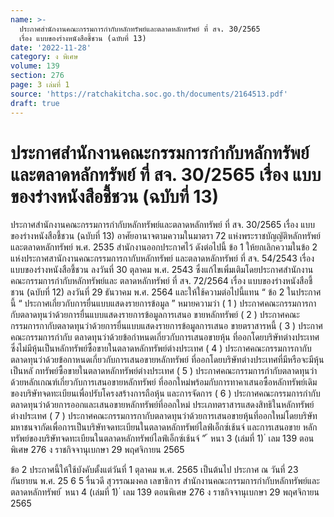 ```yaml
---
name: >-
  ประกาศสำนักงานคณะกรรมการกำกับหลักทรัพย์และตลาดหลักทรัพย์ ที่ สจ. 30/2565
  เรื่อง แบบของร่างหนังสือชี้ชวน (ฉบับที่ 13)
date: '2022-11-28'
category: ง พิเศษ
volume: 139
section: 276
page: 3 เล่มที่ 1
source: 'https://ratchakitcha.soc.go.th/documents/2164513.pdf'
draft: true
---
```


# ประกาศสำนักงานคณะกรรมการกำกับหลักทรัพย์และตลาดหลักทรัพย์ ที่ สจ. 30/2565 เรื่อง แบบของร่างหนังสือชี้ชวน (ฉบับที่ 13)

ประกาศสำนักงานคณะกรรมการกำกับหลักทรัพย์และตลาดหลักทรัพย์ ที่ สจ. 30/2565 เรื่อง แบบของร่างหนังสือชี้ชวน (ฉบับที่ 13) อาศัยอานาจตามความในมาตรา 72 แห่งพระราชบัญญัติหลักทรัพย์และตลาดหลักทรัพย์ พ.ศ. 2535 สำนักงานออกประกาศไว้ ดังต่อไปนี้ ข้อ 1 ให้ยกเลิกความในข้อ 2 แห่งประกาศสานักงานคณะกรรมการกากับหลักทรัพย์ และตลาดหลักทรัพย์ ที่ สจ. 54/2543 เรื่อง แบบของร่างหนังสือชี้ชวน ลงวันที่ 30 ตุลาคม พ.ศ. 2543 ซึ่งแก้ไขเพิ่มเติมโดยประกาศสำนักงานคณะกรรมการกำกับหลักทรัพย์และ ตลาดหลักทรัพย์ ที่ สจ. 72/2564 เรื่อง แบบของร่างหนังสือชี้ชวน (ฉบับที่ 12) ลงวันที่ 29 ธันวาคม พ.ศ. 2564 และให้ใช้ความต่อไปนี้แทน “ ข้อ 2 ในประกาศนี้ “ ประกาศเกี่ยวกับการยื่นแบบแสดงรายการข้อมูล ” หมายความว่า ( 1 ) ประกาศคณะกรรมการกากับตลาดทุนว่าด้วยการยื่นแบบแสดงรายการข้อมูลการเสนอ ขายหลักทรัพย์ ( 2 ) ประกาศคณะกรรมการกากับตลาดทุนว่าด้วยการยื่นแบบแสดงรายการข้อมูลการเสนอ ขายตราสารหนี้ ( 3 ) ประกาศคณะกรรมการกำกับ ตลาดทุนว่าด้วยข้อกำหนดเกี่ยวกับการเสนอขายหุ้น ที่ออกโดยบริษัทต่างประเทศซึ่งไม่มีหุ้นเป็นหลักทรัพย์ซื้อขายในตลาดหลักทรัพย์ต่างประเทศ ( 4 ) ประกาศคณะกรรมการกากับตลาดทุนว่าด้วยข้อกาหนดเกี่ยวกับการเสนอขายหลักทรัพย์ ที่ออกโดยบริษัทต่างประเทศที่มีหรือจะมีหุ้นเป็นหลั กทรัพย์ซื้อขายในตลาดหลักทรัพย์ต่างประเทศ ( 5 ) ประกาศคณะกรรมการกำกับตลาดทุนว่าด้วยหลักเกณฑ์เกี่ยวกับการเสนอขายหลักทรัพย์ ที่ออกใหม่พร้อมกับการทาคาเสนอซื้อหลักทรัพย์เดิมของบริษัทจดทะเบียนเพื่อปรับโครงสร้างการถือหุ้น และการจัดการ ( 6 ) ประกาศคณะกรรมการกำกับตลาดทุนว่าด้วยการออกและเสนอขายหลักทรัพย์ที่ออกใหม่ ประเภทตราสารแสดงสิทธิในหลักทรัพย์ต่างประเทศ ( 7 ) ประกาศคณะกรรมการกากับตลาดทุนว่าด้วยการเสนอขายหุ้นที่ออกใหม่โดยบริษัท มหาชนจากัดเพื่อการเป็นบริษัทจดทะเบียนในตลาดหลักทรัพย์ไลฟ์เอ็กซ์เช้นจ์ และการเสนอขาย หลักทรัพย์ของบริษัทจดทะเบียนในตลาดหลักทรัพย์ไลฟ์เอ็กซ์เช้นจ์ ” ้ หนา 3 (เล่มที่ 1) ่ เลม 139 ตอนพิเศษ 276 ง ราชกิจจานุเบกษา 29 พฤศจิกายน 2565

ข้อ 2 ประกาศนี้ให้ใช้บังคับตั้งแต่วันที่ 1 ตุลาคม พ.ศ. 2565 เป็นต้นไป ประกาศ ณ วันที่ 23 กันยายน พ.ศ. 25 6 5 รื่นวดี สุวรรณมงคล เลขาธิการ สำนักงานคณะกรรมการกำกับหลักทรัพย์และตลาดหลักทรัพย์ ้ หนา 4 (เล่มที่ 1) ่ เลม 139 ตอนพิเศษ 276 ง ราชกิจจานุเบกษา 29 พฤศจิกายน 2565
